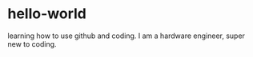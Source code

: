 # hello-world
learning how to use github and coding.
I am a hardware engineer, super new to coding.
